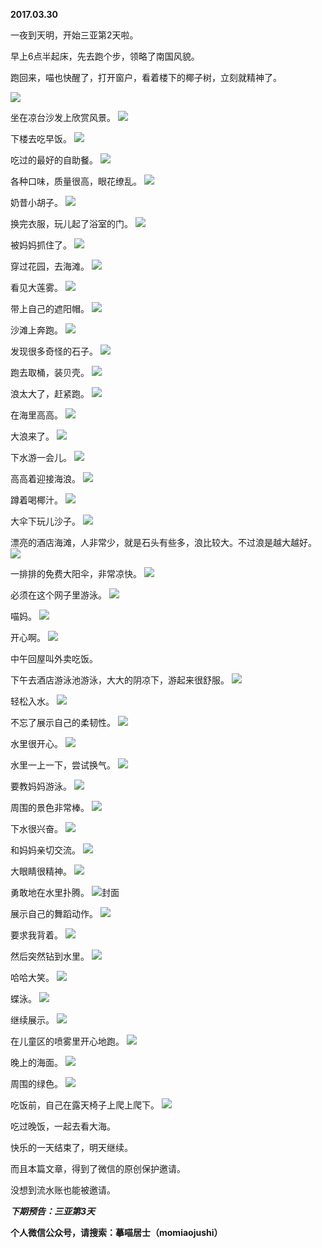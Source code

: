 
          
**2017.03.30**

一夜到天明，开始三亚第2天啦。

早上6点半起床，先去跑个步，领略了南国风貌。

跑回来，喵也快醒了，打开窗户，看着楼下的椰子树，立刻就精神了。

![](https://mmbiz.qlogo.cn/mmbiz_jpg/uDI3FLln00Y1Qic9NqYcOgxU8wDSUCMsBh175eZHTBD0WnITK7aNic6NdsBf8YnrFNrWictibSBWAYxIkT355wOGcA/0?wx_fmt=jpeg)


坐在凉台沙发上欣赏风景。
![](https://mmbiz.qlogo.cn/mmbiz_jpg/uDI3FLln00Y1Qic9NqYcOgxU8wDSUCMsB68yP9hH05ibXxWfRWBJ9ceVIicN3VWRSHKaRibYp3BmvNPhmiaZkwLd9QQ/0?wx_fmt=jpeg)


下楼去吃早饭。
![](https://mmbiz.qlogo.cn/mmbiz_jpg/uDI3FLln00Y1Qic9NqYcOgxU8wDSUCMsBNibWe4ddyWibSC4LqurMqWwnPUrYibmL41wt9L7NRwE0TxicDdH6D02ibeg/0?wx_fmt=jpeg)


吃过的最好的自助餐。
![](https://mmbiz.qlogo.cn/mmbiz_jpg/uDI3FLln00Y1Qic9NqYcOgxU8wDSUCMsBHH1dqe6PotGg2Pu2hTbEw5EKTnib3GIic8ia9hh0SspKicU4Ql6K4oWbGg/0?wx_fmt=jpeg)


各种口味，质量很高，眼花缭乱。
![](https://mmbiz.qlogo.cn/mmbiz_jpg/uDI3FLln00Y1Qic9NqYcOgxU8wDSUCMsBKWQbIYpaEF8ecug0kEzXG6ol900BCiap2DGveSDZJTXSBuDzvby0Y0g/0?wx_fmt=jpeg)


奶昔小胡子。
![](https://mmbiz.qlogo.cn/mmbiz_jpg/uDI3FLln00Y1Qic9NqYcOgxU8wDSUCMsBZfdYG32tnwsRXXePeRfIjlLWOolusSsECKoQFw7RLqdb5FGc7SFhFQ/0?wx_fmt=jpeg)


换完衣服，玩儿起了浴室的门。
![](https://mmbiz.qlogo.cn/mmbiz_jpg/uDI3FLln00Y1Qic9NqYcOgxU8wDSUCMsBg2UKm5uZJxIl8Y3ZHEANls4wjESK7CLMwrr62V1glsQhD2CiaUXkwng/0?wx_fmt=jpeg)


被妈妈抓住了。
![](https://mmbiz.qlogo.cn/mmbiz_jpg/uDI3FLln00Y1Qic9NqYcOgxU8wDSUCMsBRbw8AEYgcWic0H5icT2cgykMnpG8NvXVJCksViaTibfhUsqgUExBxvIg4w/0?wx_fmt=jpeg)


穿过花园，去海滩。
![](https://mmbiz.qlogo.cn/mmbiz_jpg/uDI3FLln00Y1Qic9NqYcOgxU8wDSUCMsBEGoAJWafL2BG2XJsaRH1wLsmzmpUD0vMHZwNEtTMRT48562k7X2jGw/0?wx_fmt=jpeg)


看见大莲雾。
![](https://mmbiz.qlogo.cn/mmbiz_jpg/uDI3FLln00Y1Qic9NqYcOgxU8wDSUCMsBKDD3Bed7bMgAqT0IF0icIt638mbmSxALRMko3icIKic2LkPurbXlOfErg/0?wx_fmt=jpeg)


带上自己的遮阳帽。
![](https://mmbiz.qlogo.cn/mmbiz_jpg/uDI3FLln00Y1Qic9NqYcOgxU8wDSUCMsBAFV6WEfLydy9NApJJDDE5iaujHibeGibia6JMaY36tCF7vTr3ta5r7pccQ/0?wx_fmt=jpeg)


沙滩上奔跑。
![](https://mmbiz.qlogo.cn/mmbiz_jpg/uDI3FLln00Y1Qic9NqYcOgxU8wDSUCMsBCBnXkqly5DK4paLJdFa0NjQcIXcfp7FeSoMrjb2P33nbIZ8UR4136Q/0?wx_fmt=jpeg)


发现很多奇怪的石子。
![](https://mmbiz.qlogo.cn/mmbiz_jpg/uDI3FLln00Y1Qic9NqYcOgxU8wDSUCMsBO6hibicgpibZiaaTH3ownplgcWYa11NVWw4Lb7ONTugvVAk3rnZrYzvxXw/0?wx_fmt=jpeg)


跑去取桶，装贝壳。
![](https://mmbiz.qlogo.cn/mmbiz_jpg/uDI3FLln00Y1Qic9NqYcOgxU8wDSUCMsBG6romr3dkTpVD0DUCg6hHfV0HpdSC8Oibap8wN1ufeLLdXicDjmmI2Gg/0?wx_fmt=jpeg)


浪太大了，赶紧跑。
![](https://mmbiz.qlogo.cn/mmbiz_jpg/uDI3FLln00Y1Qic9NqYcOgxU8wDSUCMsBibbsZTux43LBPQbF9vZ1Hf2HOXv8kbkQoSIJO2eIdEbRSS6XW4mKicRg/0?wx_fmt=jpeg)


在海里高高。
![](https://mmbiz.qlogo.cn/mmbiz_jpg/uDI3FLln00Y1Qic9NqYcOgxU8wDSUCMsB4iaWD6tZbNZRTERpkbE3Mp0cvuNd0DU1le8CTWhXiaaibU0DHLEyzSY5g/0?wx_fmt=jpeg)


大浪来了。
![](https://mmbiz.qlogo.cn/mmbiz_jpg/uDI3FLln00Y1Qic9NqYcOgxU8wDSUCMsBia35gic3SplHOmIkic1nUyDa8KX0iaUtIWPDia70lGfywSUDcKtF1mccTqw/0?wx_fmt=jpeg)


下水游一会儿。
![](https://mmbiz.qlogo.cn/mmbiz_jpg/uDI3FLln00Y1Qic9NqYcOgxU8wDSUCMsBeX8Uc9Wv9g37wpUUjPFZqWxUVFMSzjeCV0Rvt6x5iaQH4QrgKUwhscg/0?wx_fmt=jpeg)


高高着迎接海浪。
![](https://mmbiz.qlogo.cn/mmbiz_jpg/uDI3FLln00Y1Qic9NqYcOgxU8wDSUCMsBRricqX5W4sApzw65Brf70hiaaXTcaQnO1JBqnI3jPf75iacFC7KJzEuag/0?wx_fmt=jpeg)


蹲着喝椰汁。
![](https://mmbiz.qlogo.cn/mmbiz_jpg/uDI3FLln00Y1Qic9NqYcOgxU8wDSUCMsBt1RFcD1HpEZRR3P08xyGvEs23FOmNrpzBSPGciawVR1mlRIKCwC54Xw/0?wx_fmt=jpeg)


大伞下玩儿沙子。
![](https://mmbiz.qlogo.cn/mmbiz_jpg/uDI3FLln00Y1Qic9NqYcOgxU8wDSUCMsBHb6dDsZnmPbE3Ulsg8ia7BzOTBDicfiaDDrwibia2p3JuA93O9zjE1E1Gcg/0?wx_fmt=jpeg)


漂亮的酒店海滩，人非常少，就是石头有些多，浪比较大。不过浪是越大越好。
![](https://mmbiz.qlogo.cn/mmbiz_jpg/uDI3FLln00Y1Qic9NqYcOgxU8wDSUCMsBMDsu0kSicWTn2yoNTzKCl9dXndnFia9GdfTiapo4VEOAdkwtjPicw5rcSQ/0?wx_fmt=jpeg)


一排排的免费大阳伞，非常凉快。
![](https://mmbiz.qlogo.cn/mmbiz_jpg/uDI3FLln00Y1Qic9NqYcOgxU8wDSUCMsBNBcSppsO742SWKPqds6pLDLlr65TunBKZ6EnOibeickCCvWg99Cy0ngw/0?wx_fmt=jpeg)


必须在这个网子里游泳。
![](https://mmbiz.qlogo.cn/mmbiz_jpg/uDI3FLln00Y1Qic9NqYcOgxU8wDSUCMsBpuzzBdcXRDfSVYrhM6BF8UibZGUCgkxGWJcgzlViaQf6ncyUKugh03IA/0?wx_fmt=jpeg)


喵妈。
![](https://mmbiz.qlogo.cn/mmbiz_jpg/uDI3FLln00Y1Qic9NqYcOgxU8wDSUCMsBbTtycnTrkGsxvCqEiavqXvE7AQ6eAvZkicYpOgxuSS9X3VE4KS18IeIw/0?wx_fmt=jpeg)


开心啊。
![](https://mmbiz.qlogo.cn/mmbiz_jpg/uDI3FLln00Y1Qic9NqYcOgxU8wDSUCMsBMntjQ0I19TZ2hgicwHcZ1TqIJfyXhWEiaYX6nNvWBEkUDiaBHc5AKy7fg/0?wx_fmt=jpeg)


中午回屋叫外卖吃饭。

下午去酒店游泳池游泳，大大的阴凉下，游起来很舒服。
![](https://mmbiz.qlogo.cn/mmbiz_jpg/uDI3FLln00Y1Qic9NqYcOgxU8wDSUCMsBDN05b3JcNCW40srkiaGMef4nEhvFKtFp49bAUYS90OAj8QKrJQx95nw/0?wx_fmt=jpeg)


轻松入水。
![](https://mmbiz.qlogo.cn/mmbiz_jpg/uDI3FLln00Y1Qic9NqYcOgxU8wDSUCMsBQLbtQORK0VOBMYqTtkI3ibqJ5qS99uHV7VK0Y45gicfKayWeG0ibdHooA/0?wx_fmt=jpeg)


不忘了展示自己的柔韧性。
![](https://mmbiz.qlogo.cn/mmbiz_jpg/uDI3FLln00Y1Qic9NqYcOgxU8wDSUCMsBKUuTVcHTd7NibYYIL36Udbmy2X3AjNKiad6x1kqYyvKgjjGXr89HvFTw/0?wx_fmt=jpeg)


水里很开心。
![](https://mmbiz.qlogo.cn/mmbiz_jpg/uDI3FLln00Y1Qic9NqYcOgxU8wDSUCMsBTZZMw4icOMwmg2AibdvdPLSxs3icU1lfIBehicbAf4ibtQ29kVCFQ7deS0w/0?wx_fmt=jpeg)


水里一上一下，尝试换气。
![](https://mmbiz.qlogo.cn/mmbiz_jpg/uDI3FLln00Y1Qic9NqYcOgxU8wDSUCMsB1IKPficZCSXs1DiaicAClUDk9Cicp1kUlLXgreTnrJcZr6vZaKAjqIsMLQ/0?wx_fmt=jpeg)


要教妈妈游泳。
![](https://mmbiz.qlogo.cn/mmbiz_jpg/uDI3FLln00Y1Qic9NqYcOgxU8wDSUCMsBHC8skjcduC9oaDokfTVQxXSLT4hJ02MaZFWHEVvImZiaiaB0p4UnibH6w/0?wx_fmt=jpeg)


周围的景色非常棒。
![](https://mmbiz.qlogo.cn/mmbiz_jpg/uDI3FLln00Y1Qic9NqYcOgxU8wDSUCMsBic2vUZVq6qzqDa6oSELMSNk00HMhOt0QriaSjga7XLUNg3OzFU8r1IhQ/0?wx_fmt=jpeg)


下水很兴奋。
![](https://mmbiz.qlogo.cn/mmbiz_jpg/uDI3FLln00Y1Qic9NqYcOgxU8wDSUCMsBm6Ym2RrOqhYP7SmWI9pSLLuo9BIN11jPq9OLZiaoYj9ouqrQ1ISaRYQ/0?wx_fmt=jpeg)


和妈妈亲切交流。
![](https://mmbiz.qlogo.cn/mmbiz_jpg/uDI3FLln00Y1Qic9NqYcOgxU8wDSUCMsBUjAnrCPsk80hsUw03roqyjaMvlIRUGHAwACIsdOa8TJzuicxz5N4AqA/0?wx_fmt=jpeg)


大眼睛很精神。
![](https://mmbiz.qlogo.cn/mmbiz_jpg/uDI3FLln00Y1Qic9NqYcOgxU8wDSUCMsBuFWo0RonKIovVIl2hTVRnwYj3hyFmdsqRGPk6hQ9CDPtCvR9WAHUsw/0?wx_fmt=jpeg)


勇敢地在水里扑腾。
![](https://mmbiz.qlogo.cn/mmbiz_jpg/uDI3FLln00Y1Qic9NqYcOgxU8wDSUCMsBKU86jeBclgdJzblVTmvib74IbMRnvZ6SB4NAmoZPoyKpyebWDdHHicZA/0?wx_fmt=jpeg)封面


展示自己的舞蹈动作。
![](https://mmbiz.qlogo.cn/mmbiz_jpg/uDI3FLln00Y1Qic9NqYcOgxU8wDSUCMsB2ovqibecs5DymXqsuRGoNFzia4F9l9Ik42EnOEZYTh0F8quiamsFKibllw/0?wx_fmt=jpeg)


要求我背着。
![](https://mmbiz.qlogo.cn/mmbiz_jpg/uDI3FLln00Y1Qic9NqYcOgxU8wDSUCMsB8pKr1Sb8zq7WO9L2tp5wq8FdmEHGia18FwDsNV5GzE4dJMY9BfpbeMw/0?wx_fmt=jpeg)


然后突然钻到水里。
![](https://mmbiz.qlogo.cn/mmbiz_jpg/uDI3FLln00Y1Qic9NqYcOgxU8wDSUCMsBRdBa1F0IEuAVXibB5ibyNfb4wDia4iaVTnt15ZAeVg5eBzXjPQx0eib3vjQ/0?wx_fmt=jpeg)


哈哈大笑。
![](https://mmbiz.qlogo.cn/mmbiz_jpg/uDI3FLln00Y1Qic9NqYcOgxU8wDSUCMsBcKsK4eYCNx6o1nibryzucIbU4KztkMVGD6vtKPiaKoWbeCp3Kaad6slg/0?wx_fmt=jpeg)


蝶泳。
![](https://mmbiz.qlogo.cn/mmbiz_jpg/uDI3FLln00Y1Qic9NqYcOgxU8wDSUCMsB3bN4BnlYWgNlJke6FF9huOwWHFB2tqP4yTJXhR7jibzBY9cF4YPRGNw/0?wx_fmt=jpeg)


继续展示。
![](https://mmbiz.qlogo.cn/mmbiz_jpg/uDI3FLln00Y1Qic9NqYcOgxU8wDSUCMsB7iaEkuTvicuuUDtPBpzYQPdcQg3fXibEf5rJ9cOhAoeb4vSqrPibw7ibnpg/0?wx_fmt=jpeg)


在儿童区的喷雾里开心地跑。
![](https://mmbiz.qlogo.cn/mmbiz_jpg/uDI3FLln00Y1Qic9NqYcOgxU8wDSUCMsBrB5h7Ex5ZSmrSrTRbwTxrZMOHQJXhYjicQUdlCzgatqvwj2TKbET4dQ/0?wx_fmt=jpeg)


晚上的海面。
![](https://mmbiz.qlogo.cn/mmbiz_jpg/uDI3FLln00Y1Qic9NqYcOgxU8wDSUCMsBURl3foJzUm3bv4AKMy1DNyzjUuqGdSpTj5HooDGn1Dqn5IqoIdyicjg/0?wx_fmt=jpeg)


周围的绿色。
![](https://mmbiz.qlogo.cn/mmbiz_jpg/uDI3FLln00Y1Qic9NqYcOgxU8wDSUCMsBMfSlUH6x8A45rdDaPo7kMrIgK3zwoX2FBzb5l4flLCgnvIhCW3OQ6w/0?wx_fmt=jpeg)


吃饭前，自己在露天椅子上爬上爬下。
![](https://mmbiz.qlogo.cn/mmbiz_jpg/uDI3FLln00Y1Qic9NqYcOgxU8wDSUCMsB8Ucc67jV1BJXen4ynJnFBFicaN7BhRnstKCO4Pec7mGicKJmI4LkFFXA/0?wx_fmt=jpeg)


吃过晚饭，一起去看大海。

快乐的一天结束了，明天继续。

而且本篇文章，得到了微信的原创保护邀请。

没想到流水账也能被邀请。


***下期预告：三亚第3天***


**个人微信公众号，请搜索：摹喵居士（momiaojushi）**

        
